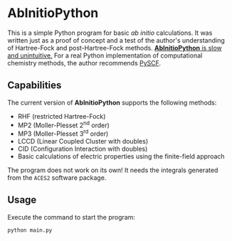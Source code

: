 # AbInitioPython
This is a simple Python program for basic *ab initio* calculations. It was written just as a proof of concept and a test of the author's understanding of Hartree-Fock and post-Hartree-Fock methods. <ins>**AbInitioPython** is slow and unintuitive.</ins> For a real Python implementation of computational chemistry methods, the author recommends [PySCF](https://github.com/pyscf/pyscf).

## Capabilities

The current version of **AbInitioPython** supports the following methods:
* RHF (restricted Hartree-Fock)
* MP2 (Moller-Plesset 2<sup>nd</sup> order)
* MP3 (Moller-Plesset 3<sup>rd</sup> order)
* LCCD (Linear Coupled Cluster with doubles)
* CID (Configuration Interaction with doubles)
* Basic calculations of electric properties using the finite-field approach

The program does not work on its own! It needs the integrals generated from the `ACES2` software package.

## Usage

Execute the command to start the program:
```sh
python main.py
```
